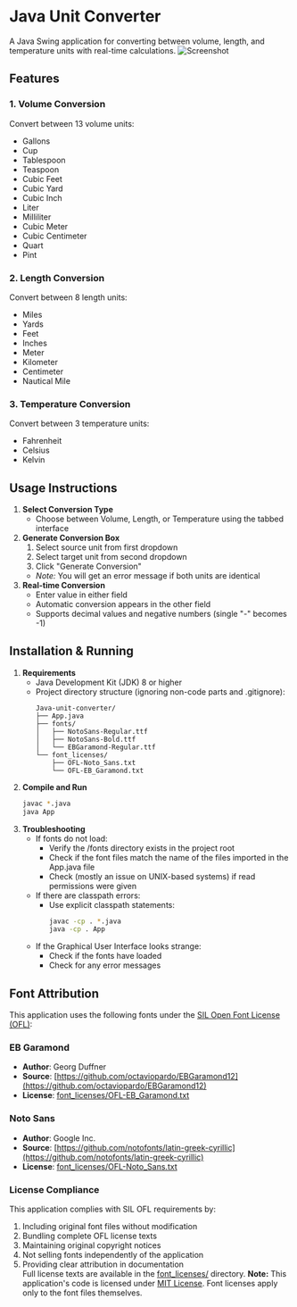 # Java Unit Converter
A Java Swing application for converting between volume, length, and temperature units with real-time calculations.
![Screenshot](screenshot.png) <!-- Add actual screenshot if available -->
<!-- screenshot.png would be added later after full completion of the program-->
## Features
### 1. Volume Conversion
Convert between 13 volume units:
- Gallons
- Cup
- Tablespoon
- Teaspoon
- Cubic Feet
- Cubic Yard
- Cubic Inch
- Liter
- Milliliter
- Cubic Meter
- Cubic Centimeter
- Quart
- Pint
### 2. Length Conversion
Convert between 8 length units:
- Miles
- Yards
- Feet
- Inches
- Meter
- Kilometer
- Centimeter
- Nautical Mile
### 3. Temperature Conversion
Convert between 3 temperature units:
- Fahrenheit
- Celsius
- Kelvin
## Usage Instructions
1. **Select Conversion Type**
   - Choose between Volume, Length, or Temperature using the tabbed interface
2. **Generate Conversion Box**
   1. Select source unit from first dropdown
   2. Select target unit from second dropdown
   3. Click "Generate Conversion"
   - *Note:* You will get an error message if both units are identical
3. **Real-time Conversion**
   - Enter value in either field
   - Automatic conversion appears in the other field
   - Supports decimal values and negative numbers (single "-" becomes -1)
## Installation & Running

1. **Requirements**  
   - Java Development Kit (JDK) 8 or higher  
   - Project directory structure (ignoring non-code parts and .gitignore):
     ```
     Java-unit-converter/
     ├── App.java
     ├── fonts/
     │   ├── NotoSans-Regular.ttf
     │   ├── NotoSans-Bold.ttf
     │   └── EBGaramond-Regular.ttf
     └── font_licenses/
         ├── OFL-Noto_Sans.txt
         └── OFL-EB_Garamond.txt
     ```
2. **Compile and Run**  
   ```bash
   javac *.java
   java App
3. **Troubleshooting**
    - If fonts do not load:
        - Verify the /fonts directory exists in the project root
        - Check if the font files match the name of the files imported in the App.java file
        - Check (mostly an issue on UNIX-based systems) if read permissions were given
    - If there are classpath errors:
        - Use explicit classpath statements:
            ```bash
            javac -cp . *.java
            java -cp . App
    - If the Graphical User Interface looks strange:
        - Check if the fonts have loaded
        - Check for any error messages
## Font Attribution
This application uses the following fonts under the [SIL Open Font License (OFL)](https://scripts.sil.org/OFL):
### EB Garamond
- **Author**: Georg Duffner  
- **Source**: [https://github.com/octaviopardo/EBGaramond12](https://github.com/octaviopardo/EBGaramond12)  
- **License**: [font_licenses/OFL-EB_Garamond.txt](font_licenses/OFL-EB_Garamond.txt)  
### Noto Sans
- **Author**: Google Inc.  
- **Source**: [https://github.com/notofonts/latin-greek-cyrillic](https://github.com/notofonts/latin-greek-cyrillic)  
- **License**: [font_licenses/OFL-Noto_Sans.txt](font_licenses/OFL-Noto_Sans.txt)  
### License Compliance
This application complies with SIL OFL requirements by:
1. Including original font files without modification  
2. Bundling complete OFL license texts  
3. Maintaining original copyright notices  
4. Not selling fonts independently of the application  
5. Providing clear attribution in documentation  
Full license texts are available in the [font_licenses/](font_licenses/) directory.
**Note:** This application's code is licensed under [MIT License](LICENSE). Font licenses apply only to the font files themselves.
